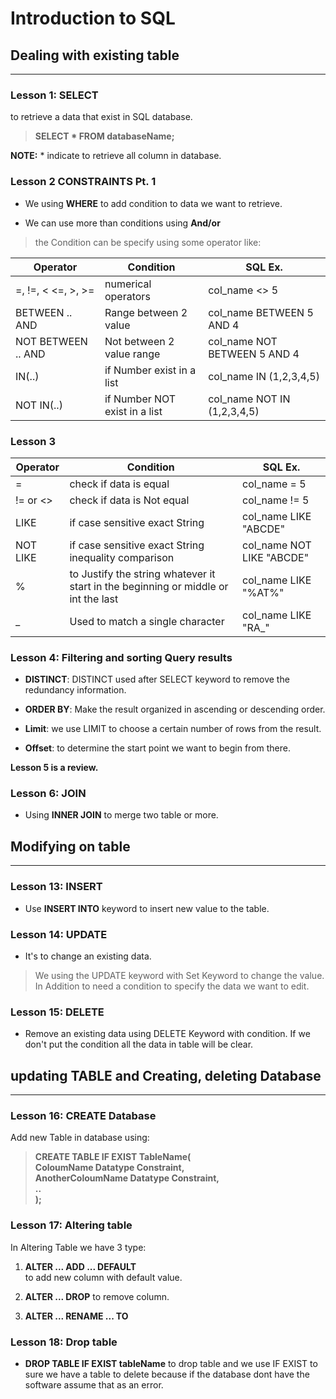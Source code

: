 # Introduction to SQL  

## Dealing with existing table

---

### Lesson 1: **SELECT**  

to retrieve a data that exist in SQL database.
> **SELECT * FROM databaseName;**

**NOTE:**  * indicate to retrieve all column in database.

### Lesson 2  **CONSTRAINTS Pt. 1**

- We using **WHERE** to add condition to data we want to retrieve.

- We can use more than conditions using **And/or**  

> the Condition can be specify using some operator like:  

|   Operator           |    Condition                  |       SQL Ex.                   |
|   -----              |    ------                     |         ----                    |
|  =, !=, < <=, >, >=  | numerical operators           |     col_name <> 5               |
|   BETWEEN .. AND     | Range between 2 value         |  col_name BETWEEN 5 AND 4       |
| NOT BETWEEN .. AND   | Not between 2 value range     |  col_name  NOT BETWEEN 5 AND 4  |
|       IN(..)         | if Number exist in a list     |  col_name IN (1,2,3,4,5)        |
|     NOT IN(..)       | if Number NOT exist in a list |  col_name NOT IN (1,2,3,4,5)    |

### Lesson 3  

|   Operator           |    Condition                                                                            |       SQL Ex.                   |
|   -----              |    ------                                                                               |         ----                    |
|          =           | check if data is equal                                                                  |     col_name = 5                |
|       != or <>       | check if data is Not equal                                                              |     col_name != 5               |
|         LIKE         | if case sensitive exact String                                                          |  col_name LIKE "ABCDE"                |
|      NOT LIKE        | if case sensitive exact String  inequality comparison                                   |  col_name NOT LIKE "ABCDE"            |
|          %           | to Justify the string whatever it start in the beginning or middle or int the last      |  col_name LIKE "%AT%"                 |
|          _          | Used to match a single character                                                         |  col_name LIKE "RA_"                  |

### Lesson 4: Filtering and sorting Query results  

- **DISTINCT**: DISTINCT used after SELECT keyword to remove the redundancy information.  

- **ORDER BY**:  Make the result organized in ascending or descending order.  

- **Limit**: we use LIMIT to choose a certain number of rows from the result.

- **Offset**: to determine the start point we want to begin from there.

 **Lesson 5 is a review.**  

### Lesson 6: JOIN  

- Using **INNER JOIN** to merge two table or more.

## Modifying on table  

---

### Lesson 13: INSERT

- Use **INSERT INTO** keyword to insert new value to the table.  

### Lesson 14: UPDATE  

- It's to change an existing data.  

> We  using the UPDATE keyword with Set Keyword to change the value. In Addition to need a condition  to specify the data we want to edit.  

### Lesson 15: DELETE

- Remove an existing data using DELETE Keyword with condition. If we don't put the condition all the data in table will be clear.  

## updating TABLE and Creating, deleting Database  

---

### Lesson 16: **CREATE Database**  

Add new Table in database using:  

> **CREATE TABLE IF EXIST TableName(  
> ColoumName Datatype Constraint,  
> AnotherColoumName Datatype Constraint,  
> ..  
> );**  

### Lesson 17: **Altering table**  

In Altering Table we have 3 type:  

1. **ALTER ... ADD ... DEFAULT**  
to add new column with default value.  

2. **ALTER ... DROP**  to remove column.  

3. **ALTER ... RENAME ... TO**  

### Lesson 18: **Drop table**

- **DROP TABLE IF EXIST tableName** to drop table and we use IF EXIST to sure we have a table to delete because if the database dont have the software assume that as an error.  
